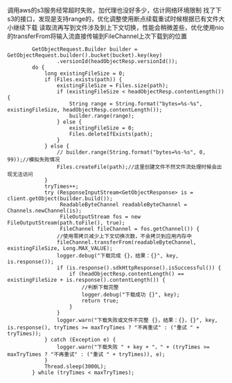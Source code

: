 调用aws的s3服务经常超时失败，加代理也没好多少，估计网络环境限制
找了下s3的接口，发现是支持range的，优化调整使用断点续载重试时候根据已有文件大小继续下载
读取流再写到文件涉及到上下文切换，性能会稍微差些，优化使用nio的transferFrom将输入流直接传输到FileChannel上次下载到的位置

            GetObjectRequest.Builder builder = GetObjectRequest.builder().bucket(bucket).key(key)
                    .versionId(headObjectResp.versionId());
            do {
                long existingFileSize = 0;
                if (Files.exists(path)) {
                    existingFileSize = Files.size(path);
                    if (existingFileSize < headObjectResp.contentLength()) {
                        String range = String.format("bytes=%s-%s", existingFileSize, headObjectResp.contentLength());
                        builder.range(range);
                    } else {
                        existingFileSize = 0;
                        Files.deleteIfExists(path);
                    }
                } else {
                    // builder.range(String.format("bytes=%s-%s", 0, 99));//模拟失败情况
                    Files.createFile(path);//这里创建文件不然文件流处理时候会出现无法访问
                }
                tryTimes++;
                try (ResponseInputStream<GetObjectResponse> is = client.getObject(builder.build());
                     ReadableByteChannel readableByteChannel = Channels.newChannel(is);
                     FileOutputStream fos = new FileOutputStream(path.toFile(), true);
                     FileChannel fileChannel = fos.getChannel()) {
                    //使用零拷贝减少上下文切换次数，不会拷贝到应用内存中
                    fileChannel.transferFrom(readableByteChannel, existingFileSize, Long.MAX_VALUE);
                    logger.debug("下载完成 {}，结果：{}", key, is.response());
                    if (is.response().sdkHttpResponse().isSuccessful()) {
                        if (headObjectResp.contentLength() == existingFileSize + is.response().contentLength()) {
                            //判断下载完整
                            logger.debug("下载成功 {}", key);
                            return true;
                        }
                    }
                    logger.warn("下载失败或文件不完整 {}，结果：{}，{}", key, is.response(), tryTimes >= maxTryTimes ? "不再重试" : ("重试 " + tryTimes));
                } catch (Exception e) {
                    logger.warn("下载失败 " + key + "，" + (tryTimes >= maxTryTimes ? "不再重试" : ("重试 " + tryTimes)), e);
                }
                Thread.sleep(3000L);
            } while (tryTimes < maxTryTimes);